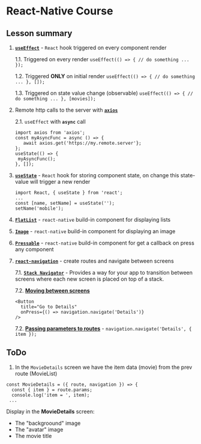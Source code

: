 # React-Native Course

## Lesson summary
1. [**`useEffect`**](https://reactjs.org/docs/hooks-overview.html) - `React` hook triggered on every component render

   1.1. Triggered on every render 
   ```useEffect(() => { // do something ... });```
   
   1.2. Triggered **ONLY** on initial render
   ```useEffect(() => { // do something ... }, []);```
   
   1.3. Triggered on state value change (observable)
   ```useEffect(() => { // do something ... }, [movies]);```
   
2. Remote http calls to the server with [**`axios`**](https://github.com/axios/axios)

   2.1. `useEffect` with **`async`** call
   ```
   import axios from 'axios';
   const myAsyncFunc = async () => { 
      await axios.get('https://my.remote.server'};
   };
   useState(() => { 
    myAsyncFunc();
   }, []);
   ```
3. [**`useState`**](https://reactjs.org/docs/hooks-state.html) - `React` hook for storing component state, on change this state-value will trigger a new render
   ```
   import React, { useState } from 'react';
   ...
   const [name, setName] = useState('');
   setName('mobile');
   ```
   
4. [**`FlatList`**](www.google.com) - `react-native` build-in component for displaying lists
5. [**`Image`**](https://reactnative.dev/docs/image) - `react-native` build-in component for displaying an image
6. [**`Pressable`**](https://reactnative.dev/docs/pressable) - `react-native` build-in component for get a callback on press any component
7. [**`react-navigation`**](https://reactnavigation.org/docs/hello-react-navigation/) - create routes and navigate between screens

   7.1. [**`Stack Navigator`**](https://reactnavigation.org/docs/stack-navigator/) - Provides a way for your app to transition between screens where each new screen is placed on top of a stack.
   
   7.2. [**Moving between screens**](https://reactnavigation.org/docs/navigating)
      ```
      <Button
        title="Go to Details"
        onPress={() => navigation.navigate('Details')}
      />
      ```
   7.2. [**Passing parameters to routes**](https://reactnavigation.org/docs/params) - `navigation.navigate('Details', { item });`
  
## ToDo
1. In the `MovieDetails` screen we have the item data (movie) from the prev route (MovieList)
```
const MovieDetails = ({ route, navigation }) => {
  const { item } = route.params;
  console.log('item = ', item);
 ...
```
Display in the **MovieDetails** screen:
* The "backgroound" image
* The "avatar" image
* The movie title
